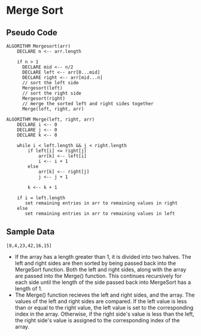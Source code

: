 # Merge Sort

## Pseudo Code

``` JS
ALGORITHM Mergesort(arr)
    DECLARE n <-- arr.length

    if n > 1
      DECLARE mid <-- n/2
      DECLARE left <-- arr[0...mid]
      DECLARE right <-- arr[mid...n]
      // sort the left side
      Mergesort(left)
      // sort the right side
      Mergesort(right)
      // merge the sorted left and right sides together
      Merge(left, right, arr)

ALGORITHM Merge(left, right, arr)
    DECLARE i <-- 0
    DECLARE j <-- 0
    DECLARE k <-- 0

    while i < left.length && j < right.length
        if left[i] <= right[j]
            arr[k] <-- left[i]
            i <-- i + 1
        else
            arr[k] <-- right[j]
            j <-- j + 1

        k <-- k + 1

    if i = left.length
       set remaining entries in arr to remaining values in right
    else
       set remaining entries in arr to remaining values in left
```

## Sample Data

``` JS
[8,4,23,42,16,15]
```

- If the array has a length greater than 1, it is divided into two halves. The left and right sides are then sorted by being passed back into the MergeSort function. Both the left and right sides, along with the array are passed into the Merge() function. This continues recursively for each side until the length of the side passed back into MergeSort has a length of 1.
- The Merge() function recieves the left and right sides, and the array. The values of the left and right sides are compared. If the left value is less than or equal to the right value, the left value is set to the corresponding index in the array. Otherwise, if the right side's value is less than the left, the right side's value is assigned to the corresponding index of the array.
